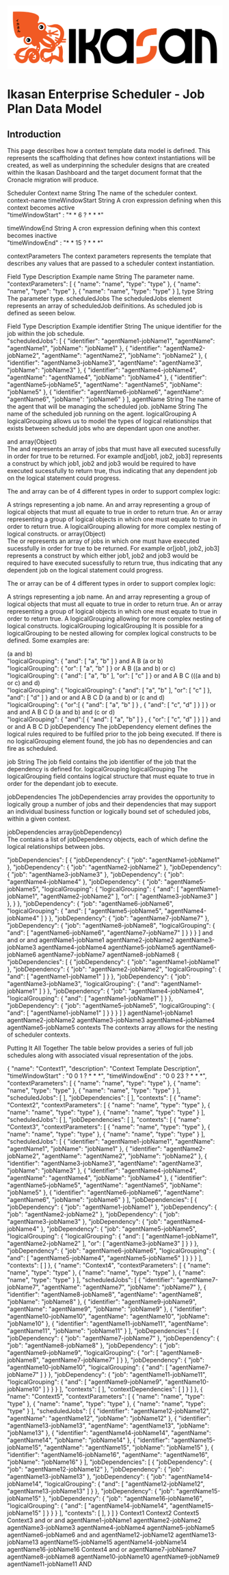 ![IKASAN](../../../../developer/docs/quickstart-images/Ikasan-title-transparent.png)

# Ikasan Enterprise Scheduler - Job Plan Data Model

## Introduction
This page describes how a context template data model is defined. This represents the scaffholding that defines how context instantiations will be created, as well as underpinning the scheduler designs that are created within the Ikasan Dashboard and the target document format that the Cronacle migration will produce.

Scheduler Context
name	String	The name of the scheduler context.	context-name
timeWindowStart	String	A cron expression defining when this context becomes active 	
"timeWindowStart" : "* * 6 ? * * *"

timeWindowEnd	String	A cron expression defining when this context becomes inactive	
"timeWindowEnd" : "* * 15 ? * * *"

contextParameters
The context parameters represents the template that describes any values that are passed to a scheduler context instantiation. 

Field	Type	Description	Example
name	String	The parameter name.	
"contextParameters": [
  {
    "name": "name",
    "type": "type"
  },
  {
    "name": "name",
    "type": "type"
  },
  {
    "name": "name",
    "type": "type"
  }
],
type	String	The parameter type.
scheduledJobs
The scheduledJobs element represents an array of scheduledJob deifinitions. As scheduled job is defined as seeen below.

Field	Type	Description	Example
identifier	String	The unique identifier for the job within the job schedule.	
"scheduledJobs": [
  {
    "identifier": "agentName1-jobName1",
    "agentName": "agentName1",
    "jobName": "jobName1"
  },
  {
    "identifier": "agentName2-jobName2",
    "agentName": "agentName2",
    "jobName": "jobName2"
  },
  {
    "identifier": "agentName3-jobName3",
    "agentName": "agentName3",
    "jobName": "jobName3"
  },
  {
    "identifier": "agentName4-jobName4",
    "agentName": "agentName4",
    "jobName": "jobName4"
  },
  {
    "identifier": "agentName5-jobName5",
    "agentName": "agentName5",
    "jobName": "jobName5"
  },
  {
    "identifier": "agentName6-jobName6",
    "agentName": "agentName6",
    "jobName": "jobName6"
  }
],
agentName	String	The name of the agent that will be managing the scheduled job.
jobName	String	The name of the scheduled job running on the agent.
logicalGrouping
A logicalGrouping allows us to model the types of logical relationships that exists between scheduld jobs who are dependant upon one another.

and	array(Object)	
The and represents an array of jobs that must have all executed sucessfully in order for true to be returned. For example and[job1, job2, job3] represents a construct by which job1, job2 and job3 would be required to have executed sucessfully to return true, thus indicating that any dependent job on the logical statement could progress.

The and array can be of 4 different types in order to support complex logic:

A strings representing a job name.
An and array representing a group of logical objects that must all equate to true in order to return true.
An or array representing a group of logical objects in which one must equate to true in order to return true.
A logicalGrouping allowing for more complex nesting of logical constructs.
or	array(Object)	
The or represents an array of jobs in which one must have executed sucessfully in order for true to be returned. For example or[job1, job2, job3] represents a construct by which either job1, job2 and job3 would be required to have executed sucessfully to return true, thus indicating that any dependent job on the logical statement could progress.

The or array can be of 4 different types in order to support complex logic:

A strings representing a job name.
An and array representing a group of logical objects that must all equate to true in order to return true.
An or array representing a group of logical objects in which one must equate to true in order to return true.
A logicalGrouping allowing for more complex nesting of logical constructs.
logicalGrouping	logicalGrouping	
It is possible for a logicalGrouping to be nested allowing for complex logical constructs to be defined. Some examples are:

(a and b)	
"logicalGrouping": {
  "and": [
    "a",
    "b"
  ]
}
and
A
B
(a or b)	
"logicalGrouping": {
  "or": [
    "a",
    "b"
  ]
}
or
A
B
((a and b) or c)	
"logicalGrouping": {
  "and": [
    "a",
    "b"
  ],
  "or": [
    "c"
  ]
}
or
and
A
B
C
(((a and b) or c) and d)	
"logicalGrouping": {
  "logicalGrouping": {
    "and": [
      "a",
      "b"
    ],
    "or": [
      "c"
    ]
  },
  "and": [
    "d"
  ]
}
and
or
and
A
B
C
D
(a and b) or (c and d)	
"logicalGrouping": {
    "or":[
        {
            "and": [
                "a",
                "b"
            ]
        }
        ,
        {
            "and": [
                "c",
                "d"
            ]
        }
    ]
}
or
and
and
A
B
C
D
(a and b) and (c or d)	
"logicalGrouping": {
    "and":[
        {
            "and": [
                "a",
                "b"
            ]
        }
        ,
        {
            "or": [
                "c",
                "d"
            ]
        }
    ]
}
and
or
and
A
B
C
D
jobDependency
The jobDependency element defines the logical rules required to be fulfiled prior to the job being executed. If there is no logicalGrouping element found, the job has no dependencies and can fire as scheduled.

job	String	The job field contains the job identifier of the job that the dependency is defined for.
logicalGrouping	logicalGrouping	
The logicalGrouping field contains logical structure that must equate to true in order for the dependant job to execute.

jobDependencies
The jobDependencies array provides the opportunity to logically group a number of jobs and their dependencies that may support an individual business function or logically bound set of scheduled jobs, within a given context. 

jobDependencies	array(jobDependency)	
The contains a list of jobDependency objects, each of which define the logical relationships between jobs.

"jobDependencies": [
  {
    "jobDependency": {
      "job": "agentName1-jobName1"
    },
    "jobDependency": {
      "job": "agentName2-jobName2"
    },
    "jobDependency": {
      "job": "agentName3-jobName3"
    },
    "jobDependency": {
      "job": "agentName4-jobName4"
    },
    "jobDependency": {
      "job": "agentName5-jobName5",
      "logicalGrouping": {
        "logicalGrouping": {
          "and": [
            "agentName1-jobName1",
            "agentName2-jobName2"
          ],
          "or": [
            "agentName3-jobName3"
          ]
        },
      }
    },
    "jobDependency": {
      "job": "agentName6-jobName6",
      "logicalGrouping": {
        "and": [
          "agentName5-jobName5",
          "agentName4-jobName4"
        ]
      }
    },
    "jobDependency": {
      "job": "agentName7-jobName7"
    },
    "jobDependency": {
      "job": "agentName8-jobName8",
      "logicalGrouping": {
        "and": [
          "agentName6-jobName6",
          "agentName7-jobName7"
        ]
      }
    }
  }
]
and
and
or
and
agentName1-jobName1
agentName2-jobName2
agentName3-jobName3
agentName4-jobName4
agentName5-jobName5
agentName6-jobName6
agentName7-jobName7
agentName8-jobName8
{
  "jobDependencies": [
    {
      "jobDependency": {
        "job": "agentName1-jobName1"
      },
      "jobDependency": {
        "job": "agentName2-jobName2",
        "logicalGrouping": {
          "and": [
            "agentName1-jobName1"
          ]
        }
      },
      "jobDependency": {
        "job": "agentName3-jobName3",
        "logicalGrouping": {
          "and":
            "agentName1-jobName1"
          ]
        }
      },
      "jobDependency": {
        "job": "agentName4-jobName4",
        "logicalGrouping": {
          "and": [
            "agentName1-jobName1"
          ]
        }
      },
      "jobDependency": {
        "job": "agentName5-jobName5",
        "logicalGrouping": {
          "and": [
            "agentName1-jobName1"
          ]
        }
      }
    }
  ]
}
agentName1-jobName1
agentName2-jobName2
agentName3-jobName3
agentName4-jobName4
agentName5-jobName5
contexts
The contexts array allows for the nesting of scheduler contexts.

Putting It All Together
The table below provides a series of full job schedules along with associated visual representation of the jobs.

{
  "name": "Context1",
  "description": "Context Template Description",
  "timeWindowStart" : "0 0 1 ? * * *",
  "timeWindowEnd" : "0 0 23 ? * * *",
  "contextParameters": [
    {
      "name": "name",
      "type": "type"
    },
    {
      "name": "name",
      "type": "type"
    },
    {
      "name": "name",
      "type": "type"
    }
  ],
  "scheduledJobs": [
  ],
  "jobDependencies": [
  ],
  "contexts": [
    {
      "name": "Context2",
      "contextParameters": [
        {
          "name": "name",
          "type": "type"
        },
        {
          "name": "name",
          "type": "type"
        },
        {
          "name": "name",
          "type": "type"
        }
      ],
      "scheduledJobs": [
      ],
      "jobDependencies": [
      ],
      "contexts": [
        {
          "name": "Context3",
          "contextParameters": [
            {
              "name": "name",
              "type": "type"
            },
            {
              "name": "name",
              "type": "type"
            },
            {
              "name": "name",
              "type": "type"
            }
          ],
          "scheduledJobs": [
            {
              "identifier": "agentName1-jobName1",
              "agentName": "agentName1",
              "jobName": "jobName1"
            },
            {
              "identifier": "agentName2-jobName2",
              "agentName": "agentName2",
              "jobName": "jobName2"
            },
            {
              "identifier": "agentName3-jobName3",
              "agentName": "agentName3",
              "jobName": "jobName3"
            },
            {
              "identifier": "agentName4-jobName4",
              "agentName": "agentName4",
              "jobName": "jobName4"
            },
            {
              "identifier": "agentName5-jobName5",
              "agentName": "agentName5",
              "jobName": "jobName5"
            },
            {
              "identifier": "agentName6-jobName6",
              "agentName": "agentName6",
              "jobName": "jobName6"
            }
          ],
          "jobDependencies": [
            {
              "jobDependency": {
                "job": "agentName1-jobName1"
              },
              "jobDependency": {
                "job": "agentName2-jobName2"
              },
              "jobDependency": {
                "job": "agentName3-jobName3"
              },
              "jobDependency": {
                "job": "agentName4-jobName4"
              },
              "jobDependency": {
                "job": "agentName5-jobName5",
                "logicalGrouping": {
                  "logicalGrouping": {
                    "and": [
                      "agentName1-jobName1",
                      "agentName2-jobName2"
                    ],
                    "or": [
                      "agentName3-jobName3"
                    ]
                  }
                }
              },
              "jobDependency": {
                "job": "agentName6-jobName6",
                "logicalGrouping": {
                  "and": [
                    "agentName5-jobName4",
                    "agentName5-jobName5"
                  ]
                }
              }
            }
          ],
          "contexts": [
          ]
        },
        {
          "name": "Context4",
          "contextParameters": [
            {
              "name": "name",
              "type": "type"
            },
            {
              "name": "name",
              "type": "type"
            },
            {
              "name": "name",
              "type": "type"
            }
          ],
          "scheduledJobs": [
            {
              "identifier": "agentName7-jobName7",
              "agentName": "agentName7",
              "jobName": "jobName7"
            },
            {
              "identifier": "agentName8-jobName8",
              "agentName": "agentName8",
              "jobName": "jobName8"
            },
            {
              "identifier": "agentName9-jobName9",
              "agentName": "agentName9",
              "jobName": "jobName9"
            },
            {
              "identifier": "agentName10-jobName10",
              "agentName": "agentName10",
              "jobName": "jobName10"
            },
            {
              "identifier": "agentName11-jobName11",
              "agentName": "agentName11",
              "jobName": "jobName11"
            }
          ],
          "jobDependencies": [
            {
              "jobDependency": {
                "job": "agentName7-jobName7"
              },
              "jobDependency": {
                "job": "agentName8-jobName8"
              },
              "jobDependency": {
                "job": "agentName9-jobName9",
                "logicalGrouping": {
                  "or": [
                    "agentName8-jobName8",
                    "agentName7-jobName7"
                  ]
                }
              },
              "jobDependency": {
                "job": "agentName10-jobName10",
                "logicalGrouping": {
                  "and": [
                    "agentName7-jobName7"
                  ]
                }
              },
              "jobDependency": {
                "job": "agentName11-jobName11",
                "logicalGrouping": {
                  "and": [
                    "agentName9-jobName9",
                    "agentName10-jobName10"
                  ]
                }
              }
            }
          ],
          "contexts": [
          ],
          "contextDependencies": [
          ]
        }
      ]
    },
    {
      "name": "Context5",
      "contextParameters": [
        {
          "name": "name",
          "type": "type"
        },
        {
          "name": "name",
          "type": "type"
        },
        {
          "name": "name",
          "type": "type"
        }
      ],
      "scheduledJobs": [
        {
          "identifier": "agentName12-jobName12",
          "agentName": "agentName12",
          "jobName": "jobName12"
        },
        {
          "identifier": "agentName13-jobName13",
          "agentName": "agentName13",
          "jobName": "jobName13"
        },
        {
          "identifier": "agentName14-jobName14",
          "agentName": "agentName14",
          "jobName": "jobName14"
        },
        {
          "identifier": "agentName15-jobName15",
          "agentName": "agentName15",
          "jobName": "jobName15"
        },
        {
          "identifier": "agentName16-jobName16",
          "agentName": "agentName16",
          "jobName": "jobName16"
        }
      ],
      "jobDependencies": [
        {
          "jobDependency": {
            "job": "agentName12-jobName12"
          },
          "jobDependency": {
            "job": "agentName13-jobName13"
          },
          "jobDependency": {
            "job": "agentName14-jobName14",
            "logicalGrouping": {
              "and": [
                "agentName12-jobName12",
                "agentName13-jobName13"
              ]
            }
          },
          "jobDependency": {
            "job": "agentName15-jobName15"
          },
          "jobDependency": {
            "job": "agentName16-jobName16",
            "logicalGrouping": {
              "and": [
                "agentName14-jobName14",
                "agentName15-jobName15"
              ]
            }
          }
        }
      ],
      "contexts": [
      ],
    }
  ]
}
Context1
Context2
Context5
Context3
and
or
and
agentName1-jobName1
agentName2-jobName2
agentName3-jobName3
agentName4-jobName4
agentName5-jobName5
agentName6-jobName6
and
and
agentName12-jobName12
agentName13-jobName13
agentName15-jobName15
agentName14-jobName14
agentName16-jobName16
Context4
and
or
agentName7-jobName7
agentName8-jobName8
agentName10-jobName10
agentName9-jobName9
agentName11-jobName11
AND



